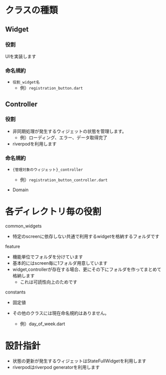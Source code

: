 # クラスの種類

##  Widget
### 役割
UIを実装します

### 命名規約
- `役割_widget名`
  - 例）`registration_button.dart`

##  Controller
### 役割
- 非同期処理が発生するウィジェットの状態を管理します。
  - 例）ローディング、エラー、データ取得完了
- riverpodを利用します

### 命名規約
- `{管理対象のウィジェット}_controller`
  - 例）`registration_button_controller.dart`

- Domain

# 各ディレクトリ毎の役割
common_widgets
- 特定のscreenに依存しない共通で利用するwidgetを格納するフォルダです

feature
- 機能単位でフォルダを分けています
- 基本的にはscreen毎に1フォルダ用意しています
- widget,controllerが存在する場合、更にその下にフォルダを作ってまとめて格納します
  - これは可読性向上のためです 

constants
- 固定値


- その他のクラスには現在命名規約はありません。
  - 例）day_of_week.dart

# 設計指針
- 状態の更新が発生するウィジェットはStateFullWidgetを利用します
- riverpodはriverpod generatorを利用します